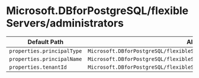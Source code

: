# Microsoft.DBforPostgreSQL/flexibleServers/administrators

| Default Path | Alias |
|---|---|
| `properties.principalType` | `Microsoft.DBforPostgreSQL/flexibleServers/administrators/principalType` |
| `properties.principalName` | `Microsoft.DBforPostgreSQL/flexibleServers/administrators/principalName` |
| `properties.tenantId` | `Microsoft.DBforPostgreSQL/flexibleServers/administrators/tenantId` |


